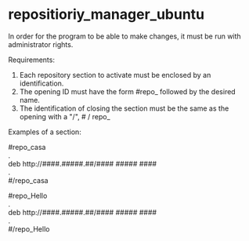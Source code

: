 # repositioriy_manager_ubuntu

In order for the program to be able to make changes, it must be run with administrator rights.

Requirements:
1. Each repository section to activate must be enclosed by an identification.
2. The opening ID must have the form #repo_ followed by the desired name.
3. The identification of closing the section must be the same as the opening with a "/", # / repo_

Examples of a section:

#repo_casa <br>
. <br>
deb http://####.#####.##/#### ##### #### <br>
. <br>
#/repo_casa

#repo_Hello <br>
. <br>
deb http://####.#####.##/#### ##### #### <br>
. <br>
#/repo_Hello
